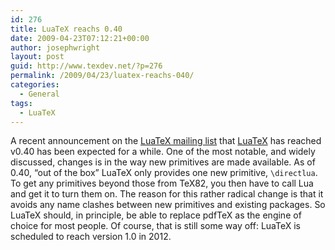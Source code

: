 ```yaml
---
id: 276
title: LuaTeX reachs 0.40
date: 2009-04-23T07:12:21+00:00
author: josephwright
layout: post
guid: http://www.texdev.net/?p=276
permalink: /2009/04/23/luatex-reachs-040/
categories:
  - General
tags:
  - LuaTeX
---
```

A recent announcement on the <a href="http://tug.org/pipermail/luatex/">LuaTeX mailing list</a> that <a title="LuaTeX Homepage" href="http://www.luatex.org">LuaTeX</a> has reached v0.40 has been expected for a while. One of the most notable, and widely discussed, changes is in the way new primitives are made available. As of 0.40, “out of the box” LuaTeX only provides one new primitive, <code>\directlua</code>. To get any primitives beyond those from TeX82, you then have to call Lua and get it to turn them on. The reason for this rather radical change is that it avoids any name clashes between new primitives and existing packages. So LuaTeX should, in principle, be able to replace pdfTeX as the engine of choice for most people. Of course, that is still some way off: LuaTeX is scheduled to reach version 1.0 in 2012.